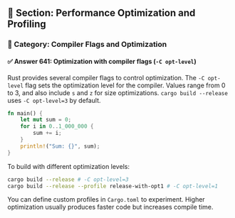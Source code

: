 ## 📘 Section: Performance Optimization and Profiling
### 🔹 Category: Compiler Flags and Optimization
#### ✅ Answer 641: Optimization with compiler flags (`-C opt-level`)

Rust provides several compiler flags to control optimization. The `-C opt-level` flag sets the optimization level for the compiler. Values range from 0 to 3, and also include `s` and `z` for size optimizations. `cargo build --release` uses `-C opt-level=3` by default.

```rust
fn main() {
    let mut sum = 0;
    for i in 0..1_000_000 {
        sum += i;
    }
    println!("Sum: {}", sum);
}
```

To build with different optimization levels:

```bash
cargo build --release # -C opt-level=3
cargo build --release --profile release-with-opt1 # -C opt-level=1
```

You can define custom profiles in `Cargo.toml` to experiment. Higher optimization usually produces faster code but increases compile time.
